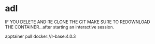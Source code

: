 # adl

IF YOU DELETE AND RE CLONE THE GIT MAKE SURE TO REDOWNLOAD THE CONTAINER...after starting an interactive session.

apptainer pull docker://r-base:4.0.3